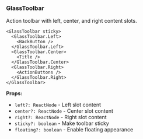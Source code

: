 ### GlassToolbar

Action toolbar with left, center, and right content slots.

```tsx
<GlassToolbar sticky>
  <GlassToolbar.Left>
    <BackButton />
  </GlassToolbar.Left>
  <GlassToolbar.Center>
    <Title />
  </GlassToolbar.Center>
  <GlassToolbar.Right>
    <ActionButtons />
  </GlassToolbar.Right>
</GlassToolbar>
```

**Props:**
- `left?: ReactNode` - Left slot content
- `center?: ReactNode` - Center slot content
- `right?: ReactNode` - Right slot content
- `sticky?: boolean` - Make toolbar sticky
- `floating?: boolean` - Enable floating appearance
